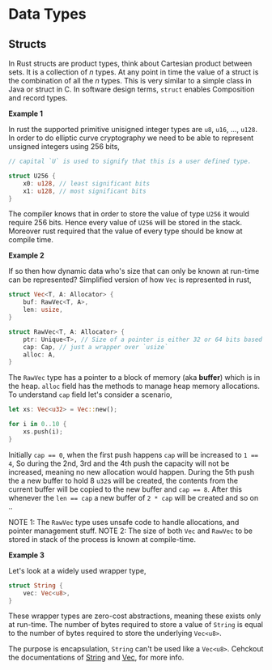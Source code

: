 # Data Types

## Structs

In Rust structs are product types, think about Cartesian product between sets.
It is a collection of *n* types. At any point in time the value of a struct is the
combination of all the *n* types.
This is very similar to a simple class in Java or struct in C.
In software design terms, `struct` enables Composition and record types.

**Example 1**

In rust the supported primitive unisigned integer types are `u8`, `u16`, ..., `u128`.
In order to do elliptic curve cryptography we need to be able to represent unsigned
integers using 256 bits,

```rust
// capital `U` is used to signify that this is a user defined type.

struct U256 {
    x0: u128, // least significant bits
    x1: u128, // most significant bits
}
```

The compiler knows that in order to store the value of type `U256` it would require 256 bits.
Hence every value of `U256` will be stored in the stack.
Moreover rust required that the value of every type should be know at compile time.

**Example 2**

If so then how dynamic data who's size that can only be known at run-time can be represented?
Simplified version of how `Vec` is represented in rust,

```rust
struct Vec<T, A: Allocator> {
    buf: RawVec<T, A>,
    len: usize,
}

struct RawVec<T, A: Allocator> {
    ptr: Unique<T>, // Size of a pointer is either 32 or 64 bits based on the CPU architecture
    cap: Cap, // just a wrapper over `usize`
    alloc: A,
}
```

The `RawVec` type has a pointer to a block of memory (aka **buffer**) which is in the heap.
`alloc` field has the methods to manage heap memory allocations.
To understand `cap` field let's consider a scenario,

```rust
let xs: Vec<u32> = Vec::new();

for i in 0..10 {
    xs.push(i);
}
```

Initially `cap == 0`, when the first push happens `cap` will be increased to `1 == 4`,
So during the 2nd, 3rd and the 4th push the capacity will not be increased, meaning no
new allocation would happen. During the 5th push the a new buffer to hold 8 `u32`s will
be created, the contents from the current buffer will be copied to the new buffer and
`cap == 8`. After this whenever the `len == cap` a new buffer of `2 * cap` will be created
and so on ..

NOTE 1: The `RawVec` type uses unsafe code to handle allocations, and pointer management stuff.
NOTE 2: The size of both `Vec` and `RawVec` to be stored in stack of the process is known at compile-time.

**Example 3**

Let's look at a widely used wrapper type,

```rust
struct String {
    vec: Vec<u8>,
}
```

These wrapper types are zero-cost abstractions, meaning these exists only at run-time.
The number of bytes required to store a value of `String` is equal to the number of bytes
required to store the underlying `Vec<u8>`.

The purpose is encapsulation, `String` can't be used like a `Vec<u8>`. Cehckout the documentations
of [String](https://doc.rust-lang.org/std/string/struct.String.html) and [Vec](https://doc.rust-lang.org/std/vec/struct.Vec.html), for more info.
